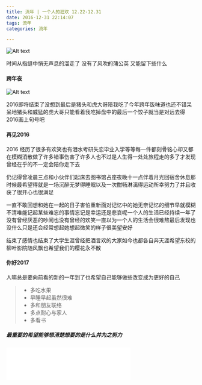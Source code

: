 ```yaml
---
title: 流年 | 一个人的狂欢 12.22-12.31
date: 2016-12-31 22:14:07
tags: 流年 
categories: 流年

---
```


![Alt text](/assets/images/diary-20161231.jpg)

时间从指缝中悄无声息的溜走了
没有了风吹的蒲公英
又能留下些什么

<!-- more -->

#### 跨年夜
![Alt text](/assets/images/boiled_dumplings.jpg)

2016即将结束了没想到最后是猪头和虎大哥陪我吃了今年跨年饭味道也还不错呆呆地猪头和威猛的虎大哥只能看着我吃掉盘中的最后一个饺子就当是对远去得2016画上句号吧

#### 再见2016

2016 经历了很多有欢笑也有泪水考研失恋毕业入学等等每一件都刻骨铭心却又都在模糊消散做了许多错事伤害了许多人也不过是人生得一处处旅程走的多了才发现曾经在乎的不一定会陪你走下去

仍记得曾凌晨三点和小伙伴们起床去图书馆占座夜晚十一点伴着月光回宿舍休息那时候最希望得就是一场沉醉无梦得睡眠以及一次酣畅淋漓得运动所幸努力了并且收获了很开心也很满足

一直不敢回想和她在一起的日子害怕重新面对记忆中的她无奈记忆的细节早就模糊不清唯能记起某些难忘的事情忘记是幸运还是悲哀呢一个人的生活已经持续一年了没有曾经厌恶的吵闹也没有曾经的欢笑一直以为一个人的生活会很难熬最后发现也没什么只是还会经常想起她想起微笑的样子很美望安好

结束了感情也结束了大学生涯曾经把酒言欢的大家如今也都各自奔天涯希望东校的柳叶影院随风飘也希望我们的樱花永不散


#### 你好2017

人嘛总是要向前看的新的一年到了也希望自己能够做些改变成为更好的自己
> * 多吃水果
> * 早睡早起虽然很难
> * 多和朋友联络
> * 多点耐心与家人
> * 多看书
##### 最重要的希望能够想清楚想要的是什么并为之努力

<iframe frameborder="no" border="0" marginwidth="0" marginheight="0" width=330 height=86 src="//music.163.com/outchain/player?type=2&id=139377&auto=1&height=66"></iframe>
